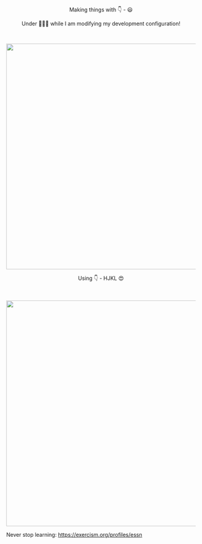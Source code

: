 <div align="center">
  
Making things with 👇 - 😃

Under 🔧🔨🔧 while I am modifying my development configuration!

</br>

<img src="https://wakatime.com/share/@31c01f02-1916-45a2-a7a9-4e2c7798cc02/c6c9de02-fc68-422a-be1b-10301e32de0e.svg" width="600"></img></p>

Using 👇 - HJKL 😍

</br>

<img src="https://wakatime.com/share/@31c01f02-1916-45a2-a7a9-4e2c7798cc02/f76366cd-3464-4460-a334-07513e19298f.svg" width="600"></img>
</div>

Never stop learning: https://exercism.org/profiles/essn
